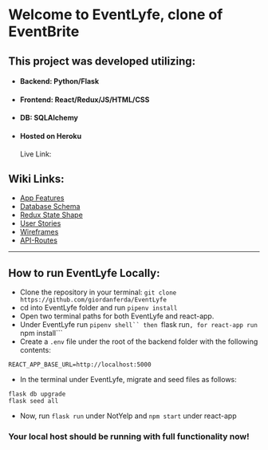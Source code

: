 # Welcome to EventLyfe, clone of EventBrite

## This project was developed utilizing:

- #### Backend: Python/Flask

- #### Frontend: React/Redux/JS/HTML/CSS

- #### DB: SQLAlchemy

- #### Hosted on Heroku
  Live Link:

## Wiki Links:

- [App Features](https://github.com/giordanferda/EventLyfe-Capstone/wiki/App-Features)
- [Database Schema](https://github.com/giordanferda/EventLyfe-Capstone/wiki/Database-Schema)
- [Redux State Shape](https://github.com/giordanferda/EventLyfe-Capstone/wiki/Redux-State-Shape)
- [User Stories](https://github.com/giordanferda/EventLyfe-Capstone/wiki/User-Stories)
- [Wireframes](https://github.com/giordanferda/EventLyfe-Capstone/wiki/Wireframes)
- [API-Routes](https://github.com/giordanferda/EventLyfe-Capstone/wiki/API-Routes)

---

## How to run EventLyfe Locally:

- Clone the repository in your terminal: `git clone https://github.com/giordanferda/EventLyfe`
- cd into EventLyfe folder and run `pipenv install`
- Open two terminal paths for both EventLyfe and react-app.
- Under EventLyfe run ` pipenv shell`` then  `flask run`, for react-app run `npm install```
- Create a `.env` file under the root of the backend folder with the following contents:

```
REACT_APP_BASE_URL=http://localhost:5000
```

- In the terminal under EventLyfe, migrate and seed files as follows:

```
flask db upgrade
flask seed all
```

- Now, run `flask run` under NotYelp and `npm start` under react-app

### Your local host should be running with full functionality now!
